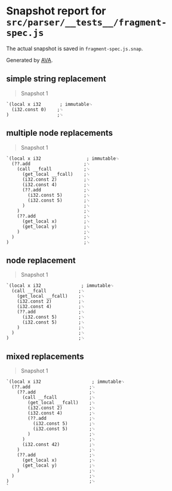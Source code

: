 # Snapshot report for `src/parser/__tests__/fragment-spec.js`

The actual snapshot is saved in `fragment-spec.js.snap`.

Generated by [AVA](https://ava.li).

## simple string replacement

> Snapshot 1

    `(local x i32       ; immutable␊
      (i32.const 0)    ;␊
    )                  ;␊
    

## multiple node replacements

> Snapshot 1

    `(local x i32                 ; immutable␊
      (??.add                    ;␊
        (call __fcall            ;␊
          (get_local __fcall)    ;␊
          (i32.const 2)          ;␊
          (i32.const 4)          ;␊
          (??.add                ;␊
            (i32.const 5)        ;␊
            (i32.const 5)        ;␊
          )                      ;␊
        )                        ;␊
        (??.add                  ;␊
          (get_local x)          ;␊
          (get_local y)          ;␊
        )                        ;␊
      )                          ;␊
    )                            ;␊
    

## node replacement

> Snapshot 1

    `(local x i32               ; immutable␊
      (call __fcall            ;␊
        (get_local __fcall)    ;␊
        (i32.const 2)          ;␊
        (i32.const 4)          ;␊
        (??.add                ;␊
          (i32.const 5)        ;␊
          (i32.const 5)        ;␊
        )                      ;␊
      )                        ;␊
    )                          ;␊
    

## mixed replacements

> Snapshot 1

    `(local x i32                   ; immutable␊
      (??.add                      ;␊
        (??.add                    ;␊
          (call __fcall            ;␊
            (get_local __fcall)    ;␊
            (i32.const 2)          ;␊
            (i32.const 4)          ;␊
            (??.add                ;␊
              (i32.const 5)        ;␊
              (i32.const 5)        ;␊
            )                      ;␊
          )                        ;␊
          (i32.const 42)           ;␊
        )                          ;␊
        (??.add                    ;␊
          (get_local x)            ;␊
          (get_local y)            ;␊
        )                          ;␊
      )                            ;␊
    )                              ;␊
    `
